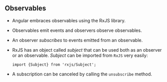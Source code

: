 ## Observables

- Angular embraces observables using the RxJS library.
- Observables emit events and observers observe observables.
- An observer *subscribes* to events emitted from an observable.
- RxJS has an object called *subject* that can be used both as an observer or an observable. *Subject* can be imported from `RxJS` very easily:

    ~~~~{.numberLines .java startFrom="1"}
    import {Subject} from 'rxjs/Subject';
    ~~~~~~~
- A subscription can be canceled by calling the `unsubscribe` method.
